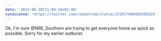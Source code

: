 ```yaml
---
date: '2013-08-28T21:08:18+01:00'
syndicated: 'https://twitter.com/roobottom/status/372817940485505024'
---
```

Ok, I'm sure @NRE_Southern are trying to get everyone home as quick as possible. Sorry for my earlier outburst.
